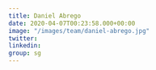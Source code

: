 ```yaml
---
title: Daniel Abrego
date: 2020-04-07T00:23:58.000+00:00
image: "/images/team/daniel-abrego.jpg"
twitter: 
linkedin: 
group: sg
---
```


